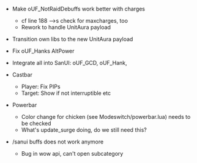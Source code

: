 
* Make oUF_NotRaidDebuffs work better with charges
    * cf line 188 -->s check for maxcharges, too
    * Rework to handle UnitAura payload

* Transition own libs to the new UnitAura payload

* Fix oUF_Hanks AltPower

* Integrate all into SanUI: oUF_GCD, oUF_Hank,

* Castbar
    * Player: Fix  PIPs
    * Target: Show if not interruptible etc

* Powerbar
    * Color change for chicken (see Modeswitch/powerbar.lua) needs to be checked
    * What's update_surge doing, do we still need this?

* /sanui buffs does not work anymore
    * Bug in wow api, can't open subcategory
